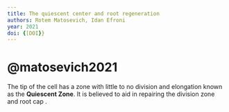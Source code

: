 ```yaml
---
title: The quiescent center and root regeneration
authors: Rotem Matosevich, Idan Efroni
year: 2021
doi: {[DOI}}
---
```

# @matosevich2021

The tip of the cell has a zone with little to no division and elongation known as the **Quiescent Zone**. It is believed to aid in repairing the division zone and root cap .

